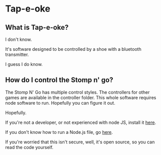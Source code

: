 # Tap-e-oke
## What is Tap-e-oke?


I don't know.


It's software designed to be controlled by a shoe with a bluetooth transmitter.


I guess I do know.

## How do I control the Stomp n' go?
The Stomp N' Go has multiple control styles. The controllers for other games are available in the controller folder. This whole software requires node software to run. Hopefully you can figure it out.

Hopefully.

If you're not a developer, or not experienced with node JS, install it  [here](https://nodejs.org/en/).

If you don't know how to run a Node.js file, go [here](https://stackoverflow.com/questions/6737824/how-to-run-a-hello-js-file-in-node-js-on-windows).

If you're worried that this isn't secure, well, it's open source, so you can read the code yourself.
